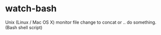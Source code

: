 # watch-bash
Unix (Linux / Mac OS X) monitor file change to concat or .. do something. (Bash shell script)
